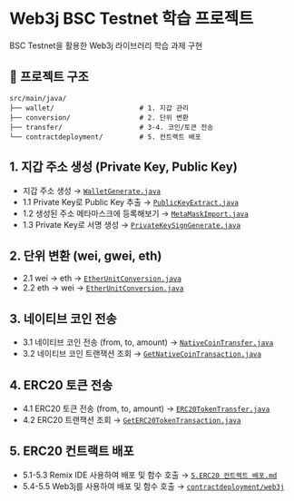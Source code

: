 # Web3j BSC Testnet 학습 프로젝트

BSC Testnet을 활용한 Web3j 라이브러리 학습 과제 구현

## 📁 프로젝트 구조

```
src/main/java/
├── wallet/                     # 1. 지갑 관리
├── conversion/                 # 2. 단위 변환
├── transfer/                   # 3-4. 코인/토큰 전송
└── contractdeployment/         # 5. 컨트랙트 배포
```

## 1. 지갑 주소 생성 (Private Key, Public Key)
- 지갑 주소 생성 → [`WalletGenerate.java`](wallet/WalletGenerate.java)
- 1.1 Private Key로 Public Key 추출 → [`PublicKeyExtract.java`](wallet/PublicKeyExtract.java)
- 1.2 생성된 주소 메타마스크에 등록해보기 → [`MetaMaskImport.java`](wallet/MetaMaskImport.java)
- 1.3 Private Key로 서명 생성 → [`PrivateKeySignGenerate.java`](wallet/PrivateKeySignGenerate.java)

## 2. 단위 변환 (wei, gwei, eth)
- 2.1 wei → eth → [`EtherUnitConversion.java`](conversion/EtherUnitConversion.java)
- 2.2 eth → wei → [`EtherUnitConversion.java`](conversion/EtherUnitConversion.java)

## 3. 네이티브 코인 전송
- 3.1 네이티브 코인 전송 (from, to, amount) → [`NativeCoinTransfer.java`](transfer/nativecoin/NativeCoinTransfer.java)
- 3.2 네이티브 코인 트랜잭션 조회 → [`GetNativeCoinTransaction.java`](transfer/nativecoin/GetNativeCoinTransaction.java)

## 4. ERC20 토큰 전송
- 4.1 ERC20 토큰 전송 (from, to, amount) → [`ERC20TokenTransfer.java`](transfer/erc20token/ERC20TokenTransfer.java)
- 4.2 ERC20 트랜잭션 조회 → [`GetERC20TokenTransaction.java`](transfer/erc20token/GetERC20TokenTransaction.java)

## 5. ERC20 컨트랙트 배포
- 5.1-5.3 Remix IDE 사용하여 배포 및 함수 호출 → [`5.ERC20 컨트랙트 배포.md`](contractdeployment/remixide)
- 5.4-5.5 Web3j를 사용하여 배포 및 함수 호출 → [`contractdeployment/web3j`](contractdeployment/web3j)